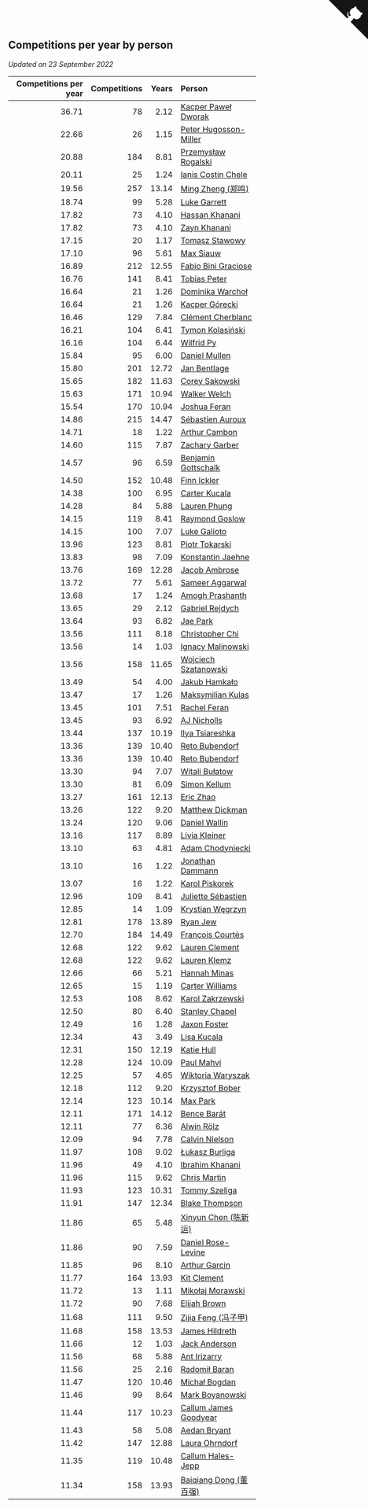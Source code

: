 ## Competitions per year by person

*Updated on 23 September 2022*

| Competitions per year | Competitions | Years | Person |
| ---: | ---: | ---: | :--- |
| 36.71 | 78 | 2.12 | [Kacper Paweł Dworak](https://www.worldcubeassociation.org/persons/2020DWOR01) |
| 22.66 | 26 | 1.15 | [Peter Hugosson-Miller](https://www.worldcubeassociation.org/persons/2021HUGO01) |
| 20.88 | 184 | 8.81 | [Przemysław Rogalski](https://www.worldcubeassociation.org/persons/2013ROGA02) |
| 20.11 | 25 | 1.24 | [Ianis Costin Chele](https://www.worldcubeassociation.org/persons/2021CHEL01) |
| 19.56 | 257 | 13.14 | [Ming Zheng (郑鸣)](https://www.worldcubeassociation.org/persons/2009ZHEN11) |
| 18.74 | 99 | 5.28 | [Luke Garrett](https://www.worldcubeassociation.org/persons/2017GARR05) |
| 17.82 | 73 | 4.10 | [Hassan Khanani](https://www.worldcubeassociation.org/persons/2018KHAN26) |
| 17.82 | 73 | 4.10 | [Zayn Khanani](https://www.worldcubeassociation.org/persons/2018KHAN28) |
| 17.15 | 20 | 1.17 | [Tomasz Stawowy](https://www.worldcubeassociation.org/persons/2021STAW01) |
| 17.10 | 96 | 5.61 | [Max Siauw](https://www.worldcubeassociation.org/persons/2017SIAU02) |
| 16.89 | 212 | 12.55 | [Fabio Bini Graciose](https://www.worldcubeassociation.org/persons/2010GRAC02) |
| 16.76 | 141 | 8.41 | [Tobias Peter](https://www.worldcubeassociation.org/persons/2014PETE03) |
| 16.64 | 21 | 1.26 | [Dominika Warchoł](https://www.worldcubeassociation.org/persons/2021WARC01) |
| 16.64 | 21 | 1.26 | [Kacper Górecki](https://www.worldcubeassociation.org/persons/2021GORE01) |
| 16.46 | 129 | 7.84 | [Clément Cherblanc](https://www.worldcubeassociation.org/persons/2014CHER05) |
| 16.21 | 104 | 6.41 | [Tymon Kolasiński](https://www.worldcubeassociation.org/persons/2016KOLA02) |
| 16.16 | 104 | 6.44 | [Wilfrid Py](https://www.worldcubeassociation.org/persons/2016PYWI01) |
| 15.84 | 95 | 6.00 | [Daniel Mullen](https://www.worldcubeassociation.org/persons/2016MULL04) |
| 15.80 | 201 | 12.72 | [Jan Bentlage](https://www.worldcubeassociation.org/persons/2010BENT01) |
| 15.65 | 182 | 11.63 | [Corey Sakowski](https://www.worldcubeassociation.org/persons/2011SAKO01) |
| 15.63 | 171 | 10.94 | [Walker Welch](https://www.worldcubeassociation.org/persons/2011WELC01) |
| 15.54 | 170 | 10.94 | [Joshua Feran](https://www.worldcubeassociation.org/persons/2011FERA01) |
| 14.86 | 215 | 14.47 | [Sébastien Auroux](https://www.worldcubeassociation.org/persons/2008AURO01) |
| 14.71 | 18 | 1.22 | [Arthur Cambon](https://www.worldcubeassociation.org/persons/2021CAMB01) |
| 14.60 | 115 | 7.87 | [Zachary Garber](https://www.worldcubeassociation.org/persons/2014GARB01) |
| 14.57 | 96 | 6.59 | [Benjamin Gottschalk](https://www.worldcubeassociation.org/persons/2016GOTT01) |
| 14.50 | 152 | 10.48 | [Finn Ickler](https://www.worldcubeassociation.org/persons/2012ICKL01) |
| 14.38 | 100 | 6.95 | [Carter Kucala](https://www.worldcubeassociation.org/persons/2015KUCA01) |
| 14.28 | 84 | 5.88 | [Lauren Phung](https://www.worldcubeassociation.org/persons/2016PHUN02) |
| 14.15 | 119 | 8.41 | [Raymond Goslow](https://www.worldcubeassociation.org/persons/2014GOSL01) |
| 14.15 | 100 | 7.07 | [Luke Galioto](https://www.worldcubeassociation.org/persons/2015GALI02) |
| 13.96 | 123 | 8.81 | [Piotr Tokarski](https://www.worldcubeassociation.org/persons/2013TOKA01) |
| 13.83 | 98 | 7.09 | [Konstantin Jaehne](https://www.worldcubeassociation.org/persons/2015JAEH01) |
| 13.76 | 169 | 12.28 | [Jacob Ambrose](https://www.worldcubeassociation.org/persons/2010AMBR01) |
| 13.72 | 77 | 5.61 | [Sameer Aggarwal](https://www.worldcubeassociation.org/persons/2017AGGA01) |
| 13.68 | 17 | 1.24 | [Amogh Prashanth](https://www.worldcubeassociation.org/persons/2021PRAS01) |
| 13.65 | 29 | 2.12 | [Gabriel Rejdych](https://www.worldcubeassociation.org/persons/2020REJD01) |
| 13.64 | 93 | 6.82 | [Jae Park](https://www.worldcubeassociation.org/persons/2015PARK24) |
| 13.56 | 111 | 8.18 | [Christopher Chi](https://www.worldcubeassociation.org/persons/2014CHIC01) |
| 13.56 | 14 | 1.03 | [Ignacy Malinowski](https://www.worldcubeassociation.org/persons/2021MALI02) |
| 13.56 | 158 | 11.65 | [Wojciech Szatanowski](https://www.worldcubeassociation.org/persons/2011SZAT01) |
| 13.49 | 54 | 4.00 | [Jakub Hamkało](https://www.worldcubeassociation.org/persons/2018HAMK01) |
| 13.47 | 17 | 1.26 | [Maksymilian Kulas](https://www.worldcubeassociation.org/persons/2021KULA02) |
| 13.45 | 101 | 7.51 | [Rachel Feran](https://www.worldcubeassociation.org/persons/2015FERA01) |
| 13.45 | 93 | 6.92 | [AJ Nicholls](https://www.worldcubeassociation.org/persons/2015NICH04) |
| 13.44 | 137 | 10.19 | [Ilya Tsiareshka](https://www.worldcubeassociation.org/persons/2012TERE01) |
| 13.36 | 139 | 10.40 | [Reto Bubendorf](https://www.worldcubeassociation.org/persons/2012BUBE01) |
| 13.36 | 139 | 10.40 | [Reto Bubendorf](https://www.worldcubeassociation.org/persons/2012BUBE01) |
| 13.30 | 94 | 7.07 | [Witali Bułatow](https://www.worldcubeassociation.org/persons/2015BUAT01) |
| 13.30 | 81 | 6.09 | [Simon Kellum](https://www.worldcubeassociation.org/persons/2016KELL12) |
| 13.27 | 161 | 12.13 | [Eric Zhao](https://www.worldcubeassociation.org/persons/2010ZHAO19) |
| 13.26 | 122 | 9.20 | [Matthew Dickman](https://www.worldcubeassociation.org/persons/2013DICK01) |
| 13.24 | 120 | 9.06 | [Daniel Wallin](https://www.worldcubeassociation.org/persons/2013WALL03) |
| 13.16 | 117 | 8.89 | [Livia Kleiner](https://www.worldcubeassociation.org/persons/2013KLEI03) |
| 13.10 | 63 | 4.81 | [Adam Chodyniecki](https://www.worldcubeassociation.org/persons/2017CHOD02) |
| 13.10 | 16 | 1.22 | [Jonathan Dammann](https://www.worldcubeassociation.org/persons/2021DAMM01) |
| 13.07 | 16 | 1.22 | [Karol Piskorek](https://www.worldcubeassociation.org/persons/2021PISK01) |
| 12.96 | 109 | 8.41 | [Juliette Sébastien](https://www.worldcubeassociation.org/persons/2014SEBA01) |
| 12.85 | 14 | 1.09 | [Krystian Węgrzyn](https://www.worldcubeassociation.org/persons/2021WEGR01) |
| 12.81 | 178 | 13.89 | [Ryan Jew](https://www.worldcubeassociation.org/persons/2008JEWR01) |
| 12.70 | 184 | 14.49 | [François Courtès](https://www.worldcubeassociation.org/persons/2008COUR01) |
| 12.68 | 122 | 9.62 | [Lauren Clement](https://www.worldcubeassociation.org/persons/2013KLEM01) |
| 12.68 | 122 | 9.62 | [Lauren Klemz](https://www.worldcubeassociation.org/persons/2013KLEM01) |
| 12.66 | 66 | 5.21 | [Hannah Minas](https://www.worldcubeassociation.org/persons/2017MINA04) |
| 12.65 | 15 | 1.19 | [Carter Williams](https://www.worldcubeassociation.org/persons/2021WILL06) |
| 12.53 | 108 | 8.62 | [Karol Zakrzewski](https://www.worldcubeassociation.org/persons/2014ZAKR01) |
| 12.50 | 80 | 6.40 | [Stanley Chapel](https://www.worldcubeassociation.org/persons/2016CHAP04) |
| 12.49 | 16 | 1.28 | [Jaxon Foster](https://www.worldcubeassociation.org/persons/2021FOST01) |
| 12.34 | 43 | 3.49 | [Lisa Kucala](https://www.worldcubeassociation.org/persons/2019KUCA01) |
| 12.31 | 150 | 12.19 | [Katie Hull](https://www.worldcubeassociation.org/persons/2010HULL01) |
| 12.28 | 124 | 10.09 | [Paul Mahvi](https://www.worldcubeassociation.org/persons/2012MAHV01) |
| 12.25 | 57 | 4.65 | [Wiktoria Waryszak](https://www.worldcubeassociation.org/persons/2018WARY01) |
| 12.18 | 112 | 9.20 | [Krzysztof Bober](https://www.worldcubeassociation.org/persons/2013BOBE01) |
| 12.14 | 123 | 10.14 | [Max Park](https://www.worldcubeassociation.org/persons/2012PARK03) |
| 12.11 | 171 | 14.12 | [Bence Barát](https://www.worldcubeassociation.org/persons/2008BARA01) |
| 12.11 | 77 | 6.36 | [Alwin Rölz](https://www.worldcubeassociation.org/persons/2016ROLZ01) |
| 12.09 | 94 | 7.78 | [Calvin Nielson](https://www.worldcubeassociation.org/persons/2014NIEL03) |
| 11.97 | 108 | 9.02 | [Łukasz Burliga](https://www.worldcubeassociation.org/persons/2013BURL01) |
| 11.96 | 49 | 4.10 | [Ibrahim Khanani](https://www.worldcubeassociation.org/persons/2018KHAN27) |
| 11.96 | 115 | 9.62 | [Chris Martin](https://www.worldcubeassociation.org/persons/2013MART03) |
| 11.93 | 123 | 10.31 | [Tommy Szeliga](https://www.worldcubeassociation.org/persons/2012SZEL01) |
| 11.91 | 147 | 12.34 | [Blake Thompson](https://www.worldcubeassociation.org/persons/2010THOM03) |
| 11.86 | 65 | 5.48 | [Xinyun Chen (陈新运)](https://www.worldcubeassociation.org/persons/2017CHEN36) |
| 11.86 | 90 | 7.59 | [Daniel Rose-Levine](https://www.worldcubeassociation.org/persons/2015ROSE01) |
| 11.85 | 96 | 8.10 | [Arthur Garcin](https://www.worldcubeassociation.org/persons/2014GARC27) |
| 11.77 | 164 | 13.93 | [Kit Clement](https://www.worldcubeassociation.org/persons/2008CLEM01) |
| 11.72 | 13 | 1.11 | [Mikołaj Morawski](https://www.worldcubeassociation.org/persons/2021MORA01) |
| 11.72 | 90 | 7.68 | [Elijah Brown](https://www.worldcubeassociation.org/persons/2015BROW03) |
| 11.68 | 111 | 9.50 | [Zijia Feng (冯子甲)](https://www.worldcubeassociation.org/persons/2013FENG02) |
| 11.68 | 158 | 13.53 | [James Hildreth](https://www.worldcubeassociation.org/persons/2009HILD01) |
| 11.66 | 12 | 1.03 | [Jack Anderson](https://www.worldcubeassociation.org/persons/2021ANDE05) |
| 11.56 | 68 | 5.88 | [Ant Irizarry](https://www.worldcubeassociation.org/persons/2016IRIZ02) |
| 11.56 | 25 | 2.16 | [Radomił Baran](https://www.worldcubeassociation.org/persons/2020BARA02) |
| 11.47 | 120 | 10.46 | [Michał Bogdan](https://www.worldcubeassociation.org/persons/2012BOGD01) |
| 11.46 | 99 | 8.64 | [Mark Boyanowski](https://www.worldcubeassociation.org/persons/2014BOYA01) |
| 11.44 | 117 | 10.23 | [Callum James Goodyear](https://www.worldcubeassociation.org/persons/2012GOOD02) |
| 11.43 | 58 | 5.08 | [Aedan Bryant](https://www.worldcubeassociation.org/persons/2017BRYA06) |
| 11.42 | 147 | 12.88 | [Laura Ohrndorf](https://www.worldcubeassociation.org/persons/2009OHRN01) |
| 11.35 | 119 | 10.48 | [Callum Hales-Jepp](https://www.worldcubeassociation.org/persons/2012HALE01) |
| 11.34 | 158 | 13.93 | [Baiqiang Dong (董百强)](https://www.worldcubeassociation.org/persons/2008DONG06) |


<a href="https://github.com/jonatanklosko/wca_statistics" class="github-corner" aria-label="View source on Github"><svg width="80" height="80" viewBox="0 0 250 250" style="fill:#151513; color:#fff; position: absolute; top: 0; border: 0; right: 0;" aria-hidden="true"><path d="M0,0 L115,115 L130,115 L142,142 L250,250 L250,0 Z"></path><path d="M128.3,109.0 C113.8,99.7 119.0,89.6 119.0,89.6 C122.0,82.7 120.5,78.6 120.5,78.6 C119.2,72.0 123.4,76.3 123.4,76.3 C127.3,80.9 125.5,87.3 125.5,87.3 C122.9,97.6 130.6,101.9 134.4,103.2" fill="currentColor" style="transform-origin: 130px 106px;" class="octo-arm"></path><path d="M115.0,115.0 C114.9,115.1 118.7,116.5 119.8,115.4 L133.7,101.6 C136.9,99.2 139.9,98.4 142.2,98.6 C133.8,88.0 127.5,74.4 143.8,58.0 C148.5,53.4 154.0,51.2 159.7,51.0 C160.3,49.4 163.2,43.6 171.4,40.1 C171.4,40.1 176.1,42.5 178.8,56.2 C183.1,58.6 187.2,61.8 190.9,65.4 C194.5,69.0 197.7,73.2 200.1,77.6 C213.8,80.2 216.3,84.9 216.3,84.9 C212.7,93.1 206.9,96.0 205.4,96.6 C205.1,102.4 203.0,107.8 198.3,112.5 C181.9,128.9 168.3,122.5 157.7,114.1 C157.9,116.9 156.7,120.9 152.7,124.9 L141.0,136.5 C139.8,137.7 141.6,141.9 141.8,141.8 Z" fill="currentColor" class="octo-body"></path></svg></a><style>.github-corner:hover .octo-arm{animation:octocat-wave 560ms ease-in-out}@keyframes octocat-wave{0%,100%{transform:rotate(0)}20%,60%{transform:rotate(-25deg)}40%,80%{transform:rotate(10deg)}}@media (max-width:500px){.github-corner:hover .octo-arm{animation:none}.github-corner .octo-arm{animation:octocat-wave 560ms ease-in-out}}</style>
